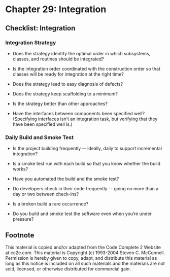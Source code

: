 Chapter 29: Integration
=======================

Checklist: Integration
----------------------

### Integration Strategy

- Does the strategy identify the optimal order in which subsystems, classes, and routines should be integrated?

- Is the integration order coordinated with the construction order so that classes will be ready for integration at the right time?

- Does the strategy lead to easy diagnosis of defects?

- Does the strategy keep scaffolding to a minimum?

- Is the strategy better than other approaches?

- Have the interfaces between components been specified well? (Specifying interfaces isn’t an integration task, but verifying that they have been specified well is.)

### Daily Build and Smoke Test

- Is the project building frequently -- ideally, daily to support incremental integration?

- Is a smoke test run with each build so that you know whether the build works?

- Have you automated the build and the smoke test?

- Do developers check in their code frequently -- going no more than a day or two between check-ins?

- Is a broken build a rare occurrence?

- Do you build and smoke test the software even when you’re under pressure?


Footnote
--------
This material is copied and/or adapted from the Code Complete 2 Website at cc2e.com. This material is Copyright (c) 1993-2004 Steven C. McConnell. Permission is hereby given to copy, adapt, and distribute this material as long as this notice is included on all such materials and the materials are not sold, licensed, or otherwise distributed for commercial gain.
